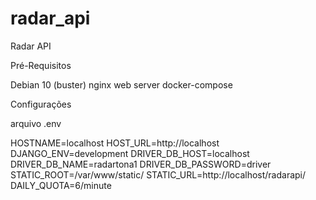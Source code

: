# radar_api
Radar API

Pré-Requisitos

Debian 10 (buster)
nginx web server
docker-compose

Configurações

arquivo .env

HOSTNAME=localhost
HOST_URL=http://localhost
DJANGO_ENV=development
DRIVER_DB_HOST=localhost
DRIVER_DB_NAME=radartona1
DRIVER_DB_PASSWORD=driver
STATIC_ROOT=/var/www/static/
STATIC_URL=http://localhost/radarapi/
DAILY_QUOTA=6/minute



